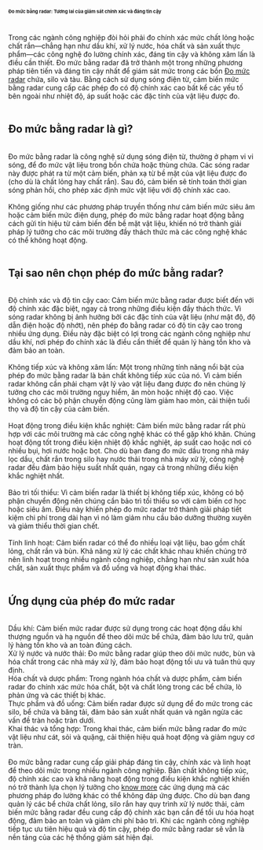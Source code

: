 <p><!-- x-tinymce/html --></p>
<article class="w-full scroll-mb-[var(--thread-trailing-height,150px)] text-token-text-primary focus-visible:outline-2 focus-visible:outline-offset-[-4px]" dir="auto" data-testid="conversation-turn-13" data-scroll-anchor="true">
<div dir="auto" data-message-author-role="assistant" data-message-id="bbc8f273-c3ab-4f53-8380-a8509d1091c2" data-message-model-slug="gpt-4o-mini">
<article class="w-full scroll-mb-[var(--thread-trailing-height,150px)] text-token-text-primary focus-visible:outline-2 focus-visible:outline-offset-[-4px]" dir="auto" data-testid="conversation-turn-15" data-scroll-anchor="true">
<div dir="auto" data-message-author-role="assistant" data-message-id="13874f11-0101-4116-94bd-72031dc007b8" data-message-model-slug="gpt-4o-mini">
<article class="w-full scroll-mb-[var(--thread-trailing-height,150px)] text-token-text-primary focus-visible:outline-2 focus-visible:outline-offset-[-4px]" dir="auto" data-testid="conversation-turn-19" data-scroll-anchor="true">
<div dir="auto" data-message-author-role="assistant" data-message-id="0edcb5cd-def0-4c16-a73b-8781d343d7b2" data-message-model-slug="gpt-4o-mini">
<article class="w-full scroll-mb-[var(--thread-trailing-height,150px)] text-token-text-primary focus-visible:outline-2 focus-visible:outline-offset-[-4px]" dir="auto" data-testid="conversation-turn-23" data-scroll-anchor="true">
<div dir="auto" data-message-author-role="assistant" data-message-id="6a9f85f2-9ea5-4e1f-bc1a-113d4f21e87a" data-message-model-slug="gpt-4o-mini">
<article class="w-full scroll-mb-[var(--thread-trailing-height,150px)] text-token-text-primary focus-visible:outline-2 focus-visible:outline-offset-[-4px]" dir="auto" data-testid="conversation-turn-25" data-scroll-anchor="true">
<div dir="auto" data-message-author-role="assistant" data-message-id="7d2424b6-713b-402c-848e-16c4197b60e1" data-message-model-slug="gpt-4o-mini">
<div>
<article class="w-full scroll-mb-[var(--thread-trailing-height,150px)] text-token-text-primary focus-visible:outline-2 focus-visible:outline-offset-[-4px]" dir="auto" data-testid="conversation-turn-27" data-scroll-anchor="true">
<div>
<div>
<div dir="auto" data-message-author-role="assistant" data-message-id="94b5cf59-9259-401c-b0a3-eb94a0e507b4" data-message-model-slug="gpt-4o-mini">
<h1>Đo mức bằng radar: Tương lai của gi&aacute;m s&aacute;t ch&iacute;nh x&aacute;c v&agrave; đ&aacute;ng tin cậy</h1>
<div>&nbsp;</div>
<div>Trong c&aacute;c ng&agrave;nh c&ocirc;ng nghiệp đ&ograve;i hỏi phải đo ch&iacute;nh x&aacute;c mức chất lỏng hoặc chất rắn&mdash;chẳng hạn như dầu kh&iacute;, xử l&yacute; nước, h&oacute;a chất v&agrave; sản xuất thực phẩm&mdash;c&aacute;c c&ocirc;ng nghệ đo lường ch&iacute;nh x&aacute;c, đ&aacute;ng tin cậy v&agrave; kh&ocirc;ng x&acirc;m lấn l&agrave; điều cần thiết. Đo mức bằng radar đ&atilde; trở th&agrave;nh một trong những phương ph&aacute;p ti&ecirc;n tiến v&agrave; đ&aacute;ng tin cậy nhất để gi&aacute;m s&aacute;t mức trong c&aacute;c bồn <a href="https://vi.silverinstruments.com/product/radar-level-transmitter/">Đo mức radar</a> chứa, silo v&agrave; t&agrave;u. Bằng c&aacute;ch sử dụng s&oacute;ng điện từ, cảm biến mức bằng radar cung cấp c&aacute;c ph&eacute;p đo c&oacute; độ ch&iacute;nh x&aacute;c cao bất kể c&aacute;c yếu tố b&ecirc;n ngo&agrave;i như nhiệt độ, &aacute;p suất hoặc c&aacute;c đặc t&iacute;nh của vật liệu được đo.</div>
<div>&nbsp;</div>
<h2>Đo mức bằng radar l&agrave; g&igrave;?</h2>
<div>&nbsp;</div>
<div>Đo mức bằng radar l&agrave; c&ocirc;ng nghệ sử dụng s&oacute;ng điện từ, thường ở phạm vi vi s&oacute;ng, để đo mức vật liệu trong bồn chứa hoặc th&ugrave;ng chứa. C&aacute;c s&oacute;ng radar n&agrave;y được ph&aacute;t ra từ một cảm biến, phản xạ từ bề mặt của vật liệu được đo (cho d&ugrave; l&agrave; chất lỏng hay chất rắn). Sau đ&oacute;, cảm biến sẽ t&iacute;nh to&aacute;n thời gian s&oacute;ng phản hồi, cho ph&eacute;p x&aacute;c định mức vật liệu với độ ch&iacute;nh x&aacute;c cao.</div>
<div>&nbsp;</div>
<div>Kh&ocirc;ng giống như c&aacute;c phương ph&aacute;p truyền thống như cảm biến mức si&ecirc;u &acirc;m hoặc cảm biến mức điện dung, ph&eacute;p đo mức bằng radar hoạt động bằng c&aacute;ch gửi t&iacute;n hiệu từ cảm biến đến bề mặt vật liệu, khiến n&oacute; trở th&agrave;nh giải ph&aacute;p l&yacute; tưởng cho c&aacute;c m&ocirc;i trường đầy th&aacute;ch thức m&agrave; c&aacute;c c&ocirc;ng nghệ kh&aacute;c c&oacute; thể kh&ocirc;ng hoạt động.</div>
<div>&nbsp;</div>
<h2>Tại sao n&ecirc;n chọn ph&eacute;p đo mức bằng radar?</h2>
<div>&nbsp;</div>
<div>Độ ch&iacute;nh x&aacute;c v&agrave; độ tin cậy cao: Cảm biến mức bằng radar được biết đến với độ ch&iacute;nh x&aacute;c đặc biệt, ngay cả trong những điều kiện đầy th&aacute;ch thức. V&igrave; s&oacute;ng radar kh&ocirc;ng bị ảnh hưởng bởi c&aacute;c đặc t&iacute;nh của vật liệu (như mật độ, độ dẫn điện hoặc độ nhớt), n&ecirc;n ph&eacute;p đo bằng radar c&oacute; độ tin cậy cao trong nhiều ứng dụng. Điều n&agrave;y đặc biệt c&oacute; lợi trong c&aacute;c ng&agrave;nh c&ocirc;ng nghiệp như dầu kh&iacute;, nơi ph&eacute;p đo ch&iacute;nh x&aacute;c l&agrave; điều cần thiết để quản l&yacute; h&agrave;ng tồn kho v&agrave; đảm bảo an to&agrave;n.</div>
<div>&nbsp;</div>
<div>Kh&ocirc;ng tiếp x&uacute;c v&agrave; kh&ocirc;ng x&acirc;m lấn: Một trong những t&iacute;nh năng nổi bật của ph&eacute;p đo mức bằng radar l&agrave; bản chất kh&ocirc;ng tiếp x&uacute;c của n&oacute;. V&igrave; cảm biến radar kh&ocirc;ng cần phải chạm vật l&yacute; v&agrave;o vật liệu đang được đo n&ecirc;n ch&uacute;ng l&yacute; tưởng cho c&aacute;c m&ocirc;i trường nguy hiểm, ăn m&ograve;n hoặc nhiệt độ cao. Việc kh&ocirc;ng c&oacute; c&aacute;c bộ phận chuyển động cũng l&agrave;m giảm hao m&ograve;n, cải thiện tuổi thọ v&agrave; độ tin cậy của cảm biến.</div>
<div>&nbsp;</div>
<div>Hoạt động trong điều kiện khắc nghiệt: Cảm biến mức bằng radar rất ph&ugrave; hợp với c&aacute;c m&ocirc;i trường m&agrave; c&aacute;c c&ocirc;ng nghệ kh&aacute;c c&oacute; thể gặp kh&oacute; khăn. Ch&uacute;ng hoạt động tốt trong điều kiện nhiệt độ khắc nghiệt, &aacute;p suất cao hoặc nơi c&oacute; nhiều bụi, hơi nước hoặc bọt. Cho d&ugrave; bạn đang đo mức dầu trong nh&agrave; m&aacute;y lọc dầu, chất rắn trong silo hay nước thải trong nh&agrave; m&aacute;y xử l&yacute;, c&ocirc;ng nghệ radar đều đảm bảo hiệu suất nhất qu&aacute;n, ngay cả trong những điều kiện khắc nghiệt nhất.</div>
<div>&nbsp;</div>
<div>Bảo tr&igrave; tối thiểu: V&igrave; cảm biến radar l&agrave; thiết bị kh&ocirc;ng tiếp x&uacute;c, kh&ocirc;ng c&oacute; bộ phận chuyển động n&ecirc;n ch&uacute;ng cần bảo tr&igrave; tối thiểu so với cảm biến cơ học hoặc si&ecirc;u &acirc;m. Điều n&agrave;y khiến ph&eacute;p đo mức radar trở th&agrave;nh giải ph&aacute;p tiết kiệm chi ph&iacute; trong d&agrave;i hạn v&igrave; n&oacute; l&agrave;m giảm nhu cầu bảo dưỡng thường xuy&ecirc;n v&agrave; giảm thiểu thời gian chết.</div>
<div>&nbsp;</div>
<div>T&iacute;nh linh hoạt: Cảm biến radar c&oacute; thể đo nhiều loại vật liệu, bao gồm chất lỏng, chất rắn v&agrave; b&ugrave;n. Khả năng xử l&yacute; c&aacute;c chất kh&aacute;c nhau khiến ch&uacute;ng trở n&ecirc;n linh hoạt trong nhiều ng&agrave;nh c&ocirc;ng nghiệp, chẳng hạn như sản xuất h&oacute;a chất, sản xuất thực phẩm v&agrave; đồ uống v&agrave; hoạt động khai th&aacute;c.</div>
<div>&nbsp;</div>
<h2>Ứng dụng của ph&eacute;p đo mức radar</h2>
<div>&nbsp;</div>
<div>Dầu kh&iacute;: Cảm biến mức radar được sử dụng trong c&aacute;c hoạt động dầu kh&iacute; thượng nguồn v&agrave; hạ nguồn để theo d&otilde;i mức bể chứa, đảm bảo lưu trữ, quản l&yacute; h&agrave;ng tồn kho v&agrave; an to&agrave;n đ&uacute;ng c&aacute;ch.</div>
<div>Xử l&yacute; nước v&agrave; nước thải: Đo mức bằng radar gi&uacute;p theo d&otilde;i mức nước, b&ugrave;n v&agrave; h&oacute;a chất trong c&aacute;c nh&agrave; m&aacute;y xử l&yacute;, đảm bảo hoạt động tối ưu v&agrave; tu&acirc;n thủ quy định.</div>
<div>H&oacute;a chất v&agrave; dược phẩm: Trong ng&agrave;nh h&oacute;a chất v&agrave; dược phẩm, cảm biến radar đo ch&iacute;nh x&aacute;c mức h&oacute;a chất, bột v&agrave; chất lỏng trong c&aacute;c bể chứa, l&ograve; phản ứng v&agrave; c&aacute;c thiết bị kh&aacute;c.</div>
<div>Thực phẩm v&agrave; đồ uống: Cảm biến radar được sử dụng để đo mức trong c&aacute;c silo, bể chứa v&agrave; băng tải, đảm bảo sản xuất nhất qu&aacute;n v&agrave; ngăn ngừa c&aacute;c vấn đề tr&agrave;n hoặc tr&agrave;n dưới.</div>
<div>Khai th&aacute;c v&agrave; tổng hợp: Trong khai th&aacute;c, cảm biến mức bằng radar đo mức vật liệu như c&aacute;t, sỏi v&agrave; quặng, cải thiện hiệu quả hoạt động v&agrave; giảm nguy cơ tr&agrave;n.</div>
<div>&nbsp;</div>
<div>Đo mức bằng radar cung cấp giải ph&aacute;p đ&aacute;ng tin cậy, ch&iacute;nh x&aacute;c v&agrave; linh hoạt để theo d&otilde;i mức trong nhiều ng&agrave;nh c&ocirc;ng nghiệp. Bản chất kh&ocirc;ng tiếp x&uacute;c, độ ch&iacute;nh x&aacute;c cao v&agrave; khả năng hoạt động trong điều kiện khắc nghiệt khiến n&oacute; trở th&agrave;nh lựa chọn l&yacute; tưởng cho <a href="https://theopendiaries.com/note/676d1d51a8d0b208ac6f2425">know more</a> c&aacute;c ứng dụng m&agrave; c&aacute;c phương ph&aacute;p đo lường kh&aacute;c c&oacute; thể kh&ocirc;ng đ&aacute;p ứng được. Cho d&ugrave; bạn đang quản l&yacute; c&aacute;c bể chứa chất lỏng, silo rắn hay quy tr&igrave;nh xử l&yacute; nước thải, cảm biến mức bằng radar đều cung cấp độ ch&iacute;nh x&aacute;c bạn cần để tối ưu h&oacute;a hoạt động, đảm bảo an to&agrave;n v&agrave; giảm chi ph&iacute; bảo tr&igrave;. Khi c&aacute;c ng&agrave;nh c&ocirc;ng nghiệp tiếp tục ưu ti&ecirc;n hiệu quả v&agrave; độ tin cậy, ph&eacute;p đo mức bằng radar sẽ vẫn l&agrave; nền tảng của c&aacute;c hệ thống gi&aacute;m s&aacute;t hiện đại.</div>
</div>
</div>
</div>
</article>
</div>
</div>
</article>
</div>
</article>
</div>
</article>
</div>
</article>
</div>
</article>
